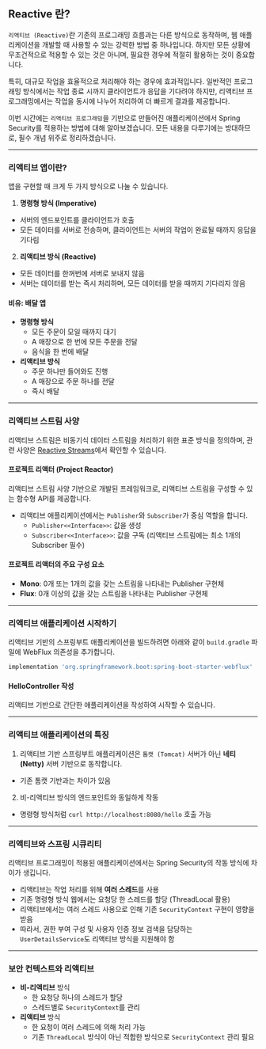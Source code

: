 ## Reactive 란?

`리액티브 (Reactive)`란 기존의 프로그래밍 흐름과는 다른 방식으로 동작하며, 웹 애플리케이션을 개발할 때 사용할 수 있는 강력한 방법 중 하나입니다. 하지만 모든 상황에 무조건적으로 적용할 수 있는 것은 아니며, 필요한 경우에 적절히 활용하는 것이 중요합니다.

특히, 대규모 작업을 효율적으로 처리해야 하는 경우에 효과적입니다. 일반적인 프로그래밍 방식에서는 작업 종료 시까지 클라이언트가 응답을 기다려야 하지만, 리액티브 프로그래밍에서는 작업을 동시에 나누어 처리하여 더 빠르게 결과를 제공합니다.

이번 시간에는 `리액티브 프로그래밍`을 기반으로 만들어진 애플리케이션에서 Spring Security를 적용하는 방법에 대해 알아보겠습니다. 모든 내용을 다루기에는 방대하므로, 필수 개념 위주로 정리하겠습니다.

---

### 리액티브 앱이란?

앱을 구현할 때 크게 두 가지 방식으로 나눌 수 있습니다.

1. **명령형 방식 (Imperative)**
  - 서버의 엔드포인트를 클라이언트가 호출
  - 모든 데이터를 서버로 전송하며, 클라이언트는 서버의 작업이 완료될 때까지 응답을 기다림

2. **리액티브 방식 (Reactive)**
  - 모든 데이터를 한꺼번에 서버로 보내지 않음
  - 서버는 데이터를 받는 즉시 처리하며, 모든 데이터를 받을 때까지 기다리지 않음

#### 비유: 배달 앱
- **명령형 방식**
  - 모든 주문이 모일 때까지 대기
  - A 매장으로 한 번에 모든 주문을 전달
  - 음식을 한 번에 배달
- **리액티브 방식**
  - 주문 하나만 들어와도 진행
  - A 매장으로 주문 하나를 전달
  - 즉시 배달

---

### 리액티브 스트림 사양

리액티브 스트림은 비동기식 데이터 스트림을 처리하기 위한 표준 방식을 정의하며, 관련 사양은 [Reactive Streams](https://www.reactive-streams.org/)에서 확인할 수 있습니다.

#### 프로젝트 리액터 (Project Reactor)
리액티브 스트림 사양 기반으로 개발된 프레임워크로, 리액티브 스트림을 구성할 수 있는 함수형 API를 제공합니다.

- 리액티브 애플리케이션에서는 `Publisher`와 `Subscriber`가 중심 역할을 합니다.
  - `Publisher<<Interface>>`: 값을 생성
  - `Subscriber<<Interface>>`: 값을 구독 (리액티브 스트림에는 최소 1개의 Subscriber 필수)

#### 프로젝트 리액터의 주요 구성 요소
- **Mono**: 0개 또는 1개의 값을 갖는 스트림을 나타내는 Publisher 구현체
- **Flux**: 0개 이상의 값을 갖는 스트림을 나타내는 Publisher 구현체

---

### 리액티브 애플리케이션 시작하기

리액티브 기반의 스프링부트 애플리케이션을 빌드하려면 아래와 같이 `build.gradle` 파일에 WebFlux 의존성을 추가합니다.

```gradle
implementation 'org.springframework.boot:spring-boot-starter-webflux'
```

#### HelloController 작성
리액티브 기반으로 간단한 애플리케이션을 작성하여 시작할 수 있습니다.

---

### 리액티브 애플리케이션의 특징

1. 리액티브 기반 스프링부트 애플리케이션은 `톰캣 (Tomcat)` 서버가 아닌 **네티 (Netty)** 서버 기반으로 동작합니다.
  - 기존 톰캣 기반과는 차이가 있음
2. 비-리액티브 방식의 엔드포인트와 동일하게 작동
  - 명령형 방식처럼 `curl http://localhost:8080/hello` 호출 가능

---

### 리액티브와 스프링 시큐리티

리액티브 프로그래밍이 적용된 애플리케이션에서는 Spring Security의 작동 방식에 차이가 생깁니다.

- 리액티브는 작업 처리를 위해 **여러 스레드**를 사용
- 기존 명령형 방식 웹에서는 요청당 한 스레드를 할당 (ThreadLocal 활용)
- 리액티브에서는 여러 스레드 사용으로 인해 기존 `SecurityContext` 구현이 영향을 받음
- 따라서, 권한 부여 구성 및 사용자 인증 정보 검색을 담당하는 `UserDetailsService`도 리액티브 방식을 지원해야 함

---

### 보안 컨텍스트와 리액티브

- **비-리액티브** 방식
  - 한 요청당 하나의 스레드가 할당
  - 스레드별로 `SecurityContext`를 관리
- **리액티브** 방식
  - 한 요청이 여러 스레드에 의해 처리 가능
  - 기존 `ThreadLocal` 방식이 아닌 적합한 방식으로 `SecurityContext` 관리 필요

